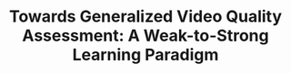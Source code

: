 <div align="center">

# Towards Generalized Video Quality Assessment: A Weak-to-Strong Learning Paradigm


<div align="left">
